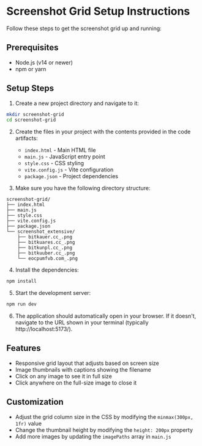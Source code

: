 # Screenshot Grid Setup Instructions

Follow these steps to get the screenshot grid up and running:

## Prerequisites

- Node.js (v14 or newer)
- npm or yarn

## Setup Steps

1. Create a new project directory and navigate to it:

```bash
mkdir screenshot-grid
cd screenshot-grid
```

2. Create the files in your project with the contents provided in the code artifacts:

   - `index.html` - Main HTML file
   - `main.js` - JavaScript entry point
   - `style.css` - CSS styling
   - `vite.config.js` - Vite configuration
   - `package.json` - Project dependencies

3. Make sure you have the following directory structure:

```
screenshot-grid/
├── index.html
├── main.js
├── style.css
├── vite.config.js
├── package.json
└── screenshot_extensive/
    ├── bitkauer.cc_.png
    ├── bitkuares.cc_.png
    ├── bitkunpl.cc_.png
    ├── bitkuuber.cc_.png
    └── eocpumfvb.com_.png
```

4. Install the dependencies:

```bash
npm install
```

5. Start the development server:

```bash
npm run dev
```

6. The application should automatically open in your browser. If it doesn't, navigate to the URL shown in your terminal (typically http://localhost:5173/).

## Features

- Responsive grid layout that adjusts based on screen size
- Image thumbnails with captions showing the filename
- Click on any image to see it in full size
- Click anywhere on the full-size image to close it

## Customization

- Adjust the grid column size in the CSS by modifying the `minmax(300px, 1fr)` value
- Change the thumbnail height by modifying the `height: 200px` property
- Add more images by updating the `imagePaths` array in `main.js`
